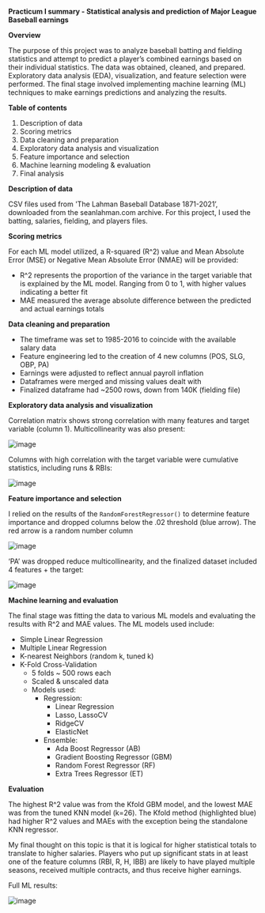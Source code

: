 **Practicum I summary - Statistical analysis and prediction of Major League Baseball earnings**

**Overview**

The purpose of this project was to analyze baseball batting and fielding statistics and attempt to predict a player’s combined earnings based on their individual statistics. The data was obtained, cleaned, and prepared. Exploratory data analysis (EDA), visualization, and feature selection were performed. The final stage involved implementing machine learning (ML) techniques to make earnings predictions and analyzing the results.

**Table of contents**

1.	Description of data
2.	Scoring metrics
3.	Data cleaning and preparation
4.	Exploratory data analysis and visualization
5.	Feature importance and selection
6.	Machine learning modeling & evaluation
7.	Final analysis

**Description of data**

CSV files used from 'The Lahman Baseball Database 1871-2021’, downloaded from the seanlahman.com archive. For this project, I used the batting, salaries, fielding, and players files. 

**Scoring metrics**

For each ML model utilized, a R-squared (R^2) value and Mean Absolute Error (MSE) or Negative Mean Absolute Error (NMAE) will be provided:
- R^2 represents the proportion of the variance in the target variable that is explained by the ML model. Ranging from 0 to 1, with higher values indicating a better fit
- MAE measured the average absolute difference between the predicted and actual earnings totals

**Data cleaning and preparation**

-	The timeframe was set to 1985-2016 to coincide with the available salary data
-	Feature engineering led to the creation of 4 new columns (POS, SLG, OBP, PA)
-	Earnings were adjusted to reflect annual payroll inflation
-	Dataframes were merged and missing values dealt with
-	Finalized dataframe had ~2500 rows, down from 140K (fielding file)

**Exploratory data analysis and visualization**

Correlation matrix shows strong correlation with many features and target variable (column 1). Multicollinearity was also present:

![image](https://user-images.githubusercontent.com/102693978/223831830-b62a7007-b7e4-4f91-b92d-c43f1528b587.png)

Columns with high correlation with the target variable were cumulative statistics, including runs & RBIs:

![image](https://user-images.githubusercontent.com/102693978/223832090-90416c5c-9d47-41d3-ba06-73984650d157.png)
 
**Feature importance and selection**

I relied on the results of the `RandomForestRegressor()` to determine feature importance and dropped columns below the .02 threshold (blue arrow). The red arrow is a random number column

![image](https://user-images.githubusercontent.com/102693978/223832163-29ab3ed3-3b6b-4e6e-b71c-ccf526d54862.png)
 
‘PA’ was dropped reduce multicollinearity, and the finalized dataset included 4 features + the target:

![image](https://user-images.githubusercontent.com/102693978/223832243-7e68474f-4515-48a7-a802-62f99815ef77.png)
 
**Machine learning and evaluation** 

The final stage was fitting the data to various ML models and evaluating the results with R^2 and MAE values. The ML models used include:

-	Simple Linear Regression
-	Multiple Linear Regression
-	K-nearest Neighbors (random k, tuned k)
-	K-Fold Cross-Validation 
    - 5 folds ~ 500 rows each
    - Scaled & unscaled data
    - Models used:
       - Regression:
         - Linear Regression
         - Lasso, LassoCV
         - RidgeCV
         - ElasticNet
       - Ensemble:
         - Ada Boost Regressor (AB)
         - Gradient Boosting Regressor (GBM)
         - Random Forest Regressor (RF)
         - Extra Trees Regressor (ET)
                
**Evaluation** 

The highest R^2 value was from the Kfold GBM model, and the lowest MAE was from the tuned KNN model (k=26). The Kfold method (highlighted blue) had higher R^2 values and MAEs with the exception being the standalone KNN regressor. 

My final thought on this topic is that it is logical for higher statistical totals to translate to higher salaries. Players who put up significant stats in at least one of the feature columns (RBI, R, H, IBB) are likely to have played multiple seasons, received multiple contracts, and thus receive higher earnings. 

Full ML results:

![image](https://user-images.githubusercontent.com/102693978/223832685-c74ad551-274f-41af-b929-f9895e6b7dd1.png)
